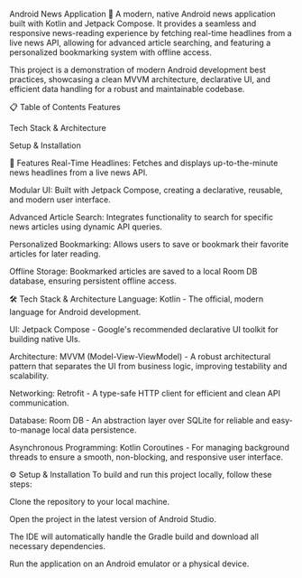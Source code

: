 Android News Application 📰
A modern, native Android news application built with Kotlin and Jetpack Compose. It provides a seamless and responsive news-reading experience by fetching real-time headlines from a live news API, allowing for advanced article searching, and featuring a personalized bookmarking system with offline access.

This project is a demonstration of modern Android development best practices, showcasing a clean MVVM architecture, declarative UI, and efficient data handling for a robust and maintainable codebase.

📋 Table of Contents
Features

Tech Stack & Architecture

Setup & Installation

🚀 Features
Real-Time Headlines: Fetches and displays up-to-the-minute news headlines from a live news API.

Modular UI: Built with Jetpack Compose, creating a declarative, reusable, and modern user interface.

Advanced Article Search: Integrates functionality to search for specific news articles using dynamic API queries.

Personalized Bookmarking: Allows users to save or bookmark their favorite articles for later reading.

Offline Storage: Bookmarked articles are saved to a local Room DB database, ensuring persistent offline access.

🛠️ Tech Stack & Architecture
Language: Kotlin - The official, modern language for Android development.

UI: Jetpack Compose - Google's recommended declarative UI toolkit for building native UIs.

Architecture: MVVM (Model-View-ViewModel) - A robust architectural pattern that separates the UI from business logic, improving testability and scalability.

Networking: Retrofit - A type-safe HTTP client for efficient and clean API communication.

Database: Room DB - An abstraction layer over SQLite for reliable and easy-to-manage local data persistence.

Asynchronous Programming: Kotlin Coroutines - For managing background threads to ensure a smooth, non-blocking, and responsive user interface.

⚙️ Setup & Installation
To build and run this project locally, follow these steps:

Clone the repository to your local machine.

Open the project in the latest version of Android Studio.

The IDE will automatically handle the Gradle build and download all necessary dependencies.

Run the application on an Android emulator or a physical device.